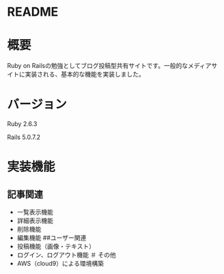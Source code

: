 # README
# 概要
Ruby on Railsの勉強としてブログ投稿型共有サイトです。一般的なメディアサイトに実装される、基本的な機能を実装しました。
# バージョン
Ruby 2.6.3

Rails 5.0.7.2
# 実装機能
## 記事関連
* 一覧表示機能
* 詳細表示機能
* 削除機能
* 編集機能
##ユーザー関連
* 投稿機能（画像・テキスト）
* ログイン、ログアウト機能
＃  その他
* AWS（cloud9）による環境構築
